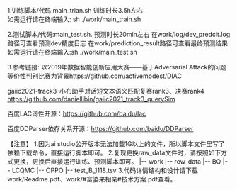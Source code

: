 1.训练脚本/代码:main_trian.sh 训练时长3.5h左右  
如需运行请在终端输入: sh ./work/main_train.sh

2.测试脚本/代码:main_test.sh.  预测时长20min左右 
在work/log/dev_predcit.log路径可查看预测dev精度日志
在work/prediction_result路径可查看最终预测结果
如需运行请在终端输入:sh ./work/main_test.sh


3.参考链接: 
以2019年数据智能创新应用大赛——基于Adversarial Attack的问题等价性判别比赛为背景https://github.com/activemodest/DIAC

gaiic2021-track3-小布助手对话短文本语义匹配复赛rank3、决赛rank4
https://github.com/daniellibin/gaiic2021_track3_querySim

百度LAC词性开源：https://github.com/baidu/lac

百度DDParser依存关系开源：https://github.com/baidu/DDParser

【注意】
1.因为ai studio公开版本无法加载1G以上的文件，所以脚本文件里写了依赖下载命令，直接运行脚本即可。
2.复现更换raw_data文件时，请按照如下方式更换，更换后直接运行训练、预测脚本即可。
|-- work
	|-- row_data
       |-- BQ
       |-- LCQMC
       |-- OPPO
       |-- test_B_1118.tsv
3.代码详情结构和设计请下载work/Readme.pdf、work/#富婆来相亲#技术方案.pdf查看。
